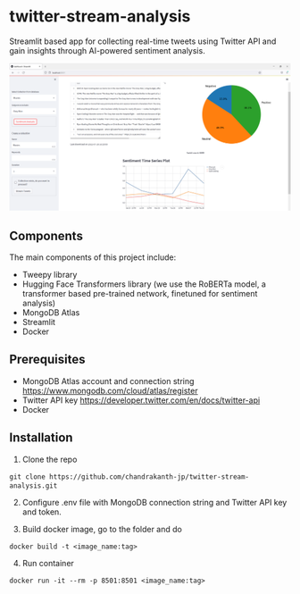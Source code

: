 # twitter-stream-analysis
Streamlit based app for collecting real-time tweets using Twitter API and gain insights through AI-powered sentiment analysis.


![Streamlit dashboard](/images/streamlit_dashboard.PNG)

## Components
The main components of this project include:
- Tweepy library
- Hugging Face Transformers library (we use the RoBERTa model, a transformer based pre-trained network, finetuned for sentiment analysis)
- MongoDB Atlas
- Streamlit
- Docker

## Prerequisites
- MongoDB Atlas account and connection string https://www.mongodb.com/cloud/atlas/register
- Twitter API key https://developer.twitter.com/en/docs/twitter-api
- Docker 

## Installation
1. Clone the repo
```
git clone https://github.com/chandrakanth-jp/twitter-stream-analysis.git
```
2. Configure .env file with MongoDB connection string and Twitter API key and token.

4. Build docker image, go to the folder and do
```
docker build -t <image_name:tag>
```
4. Run container
```
docker run -it --rm -p 8501:8501 <image_name:tag>
```
